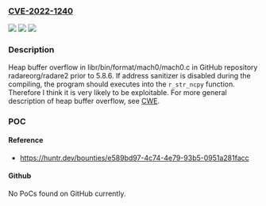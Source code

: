 ### [CVE-2022-1240](https://cve.mitre.org/cgi-bin/cvename.cgi?name=CVE-2022-1240)
![](https://img.shields.io/static/v1?label=Product&message=radareorg%2Fradare2&color=blue)
![](https://img.shields.io/static/v1?label=Version&message=n%2Fa&color=blue)
![](https://img.shields.io/static/v1?label=Vulnerability&message=CWE-122%20Heap-based%20Buffer%20Overflow&color=brighgreen)

### Description

Heap buffer overflow in libr/bin/format/mach0/mach0.c in GitHub repository radareorg/radare2 prior to 5.8.6. If address sanitizer is disabled during the compiling, the program should executes into the `r_str_ncpy` function. Therefore I think it is very likely to be exploitable. For more general description of heap buffer overflow, see [CWE](https://cwe.mitre.org/data/definitions/122.html).

### POC

#### Reference
- https://huntr.dev/bounties/e589bd97-4c74-4e79-93b5-0951a281facc

#### Github
No PoCs found on GitHub currently.

